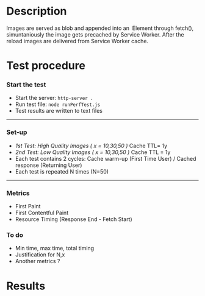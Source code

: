 # Description
Images are served as blob and appended into an <img> Element through fetch(), simuntaniously the image gets precached by Service Worker. After the reload images are delivered from Service Worker cache.

# Test procedure
### Start the test
- Start the server: `http-server .`
- Run test file: `node runPerfTest.js`
- Test results are written to text files
---------------------------------------
### Set-up
- _1st Test: High Quality Images ( x = 10,30,50 )_ Cache TTL= 1y
- _2nd Test: Low Quality Images ( x = 10,30,50 )_  Cache TTL = 1y
-  Each test contains 2 cycles: Cache warm-up (First Time User) / Cached response (Returning User)
-  Each test is repeated N times (N=50)
---------------------------------------
### Metrics
- First Paint
- First Contentful Paint
- Resource Timing (Response End - Fetch Start)

### To do
- Min time, max time, total timing
- Justification for N,x
- Another metrics ?
# Results